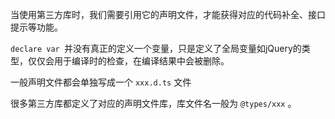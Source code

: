 当使用第三方库时，我们需要引用它的声明文件，才能获得对应的代码补全、接口提示等功能。

`declare var `并没有真正的定义一个变量，只是定义了全局变量如jQuery的类型，仅仅会用于编译时的检查，在编译结果中会被删除。

一般声明文件都会单独写成一个 `xxx.d.ts` 文件



很多第三方库都定义了对应的声明文件库，库文件名一般为 `@types/xxx` 。

